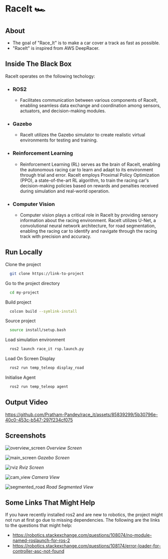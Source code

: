 # RaceIt  🏎️


## About

* The goal of "Race_It" is to make a car cover a track as fast as possible.
* "RaceIt" is inspired from AWS DeepRacer.

## Inside The Black Box

RaceIt operates on the following techology:

* ### ROS2
    * Facilitates communication between various components of RaceIt, enabling seamless data exchange and coordination among sensors, actuators, and decision-making modules.
   
* ### Gazebo
    * RaceIt utilizes the Gazebo simulator to create realistic virtual environments for testing and training.

* ### Reinforcement Learning
    * Reinforcement Learning (RL) serves as the brain of RaceIt, enabling the autonomous racing car to learn and adapt to its environment through trial and error. RaceIt employs Proximal Policy Optimization (PPO), a state-of-the-art RL algorithm, to train the racing car's decision-making policies based on rewards and penalties received during simulation and real-world operation.

* ### Computer Vision
    * Computer vision plays a critical role in RaceIt by providing sensory information about the racing environment. RaceIt utilizes U-Net, a convolutional neural network architecture, for road segmentation, enabling the racing car to identify and navigate through the racing track with precision and accuracy.

## Run Locally

Clone the project
```bash
  git clone https://link-to-project
```

Go to the project directory
```bash
  cd my-project
```

Build project
```bash
  colcon build --symlink-install        
```

Source project
```bash
  source install/setup.bash
```

Load simulation environment
```bash
  ros2 launch race_it rsp.launch.py  
```

Load On Screen Display
```bash
  ros2 run temp_teleop display_road
```

Initialise Agent
```bash
  ros2 run temp_teleop agent
```

## Output Video


https://github.com/Pratham-Pandey/race_it/assets/85839299/5b30796e-40c0-453c-b547-297f234cf075



## Screenshots
![overview_screen](https://github.com/Pratham-Pandey/race_it/assets/85839299/0a9b42e6-2c48-4f60-8367-daf7021cfe88)
*Overview Screen*

![main_screen](https://github.com/Pratham-Pandey/race_it/assets/85839299/95ebe1ac-7dbc-47a2-a9b7-a4824226fd5e)
*Gazebo Screen*

![rviz](https://github.com/Pratham-Pandey/race_it/assets/85839299/b14d23d8-fd54-4c10-9b6d-9d538cd45075)
*Rviz Screen*

![cam_view](https://github.com/Pratham-Pandey/race_it/assets/85839299/520f6815-2a84-42a0-b1c3-070bc99cbc56)
*Camera View*

![segmented_road](https://github.com/Pratham-Pandey/race_it/assets/85839299/3a78cb7f-ff09-4e77-8dc4-10501fa12593)
*Road Segmented View*







## Some Links That Might Help

If you have recently installed ros2 and are new to robotics, the project might not run at first go due to missing dependencies. The following are the links to the questions that might help:

* https://robotics.stackexchange.com/questions/108074/no-module-named-roslaunch-for-ros-2
* https://robotics.stackexchange.com/questions/108174/error-loader-for-controller-asc-not-found
